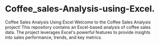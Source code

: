 # Coffee_sales-Analysis-using-Excel.
Coffee Sales Analysis Using Excel Welcome to the Coffee Sales Analysis project! This repository contains an Excel-based analysis of coffee sales data. The project leverages Excel's powerful features to provide insights into sales performance, trends, and key metrics.
